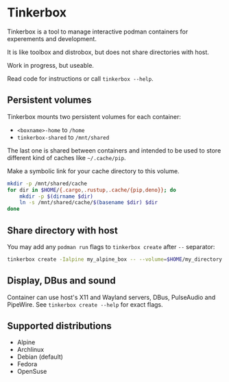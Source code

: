 # Tinkerbox

Tinkerbox is a tool to manage interactive podman containers for experements and development.

It is like toolbox and distrobox, but does not share directories with host.

Work in progress, but useable.

Read code for instructions or call `tinkerbox --help`.


## Persistent volumes

Tinkerbox mounts two persistent volumes for each container:

 * `<boxname>-home` to `/home`
 * `tinkerbox-shared` to `/mnt/shared`

The last one is shared between containers and intended to be used to store different kind of caches like `~/.cache/pip`.

Make a symbolic link for your cache directory to this volume.
```bash
mkdir -p /mnt/shared/cache
for dir in $HOME/{.cargo,.rustup,.cache/{pip,deno}}; do
    mkdir -p $(dirname $dir)
    ln -s /mnt/shared/cache/$(basename $dir) $dir 
done
```


## Share directory with host

You may add any `podman run` flags to `tinkerbox create` after `--` separator:
```bash
tinkerbox create -Ialpine my_alpine_box -- --volume=$HOME/my_directory:$HOME/my_directory:rw
```


## Display, DBus and sound

Container can use host's X11 and Wayland servers, DBus, PulseAudio and PipeWire.
See `tinkerbox create --help` for exact flags.


## Supported distributions

 * Alpine
 * Archlinux
 * Debian (default)
 * Fedora
 * OpenSuse
